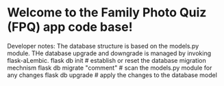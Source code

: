 # Welcome to the Family Photo Quiz (FPQ) app code base!

Developer notes:
The database structure is based on the models.py module.
THe database upgrade and downgrade is managed by invoking flask-aLembic.
    flask db init  # establish or reset the database migration mechnism
    flask db migrate "comment"  # scan the models.py module for any changes
    flask db upgrade  # apply the changes to the database model
